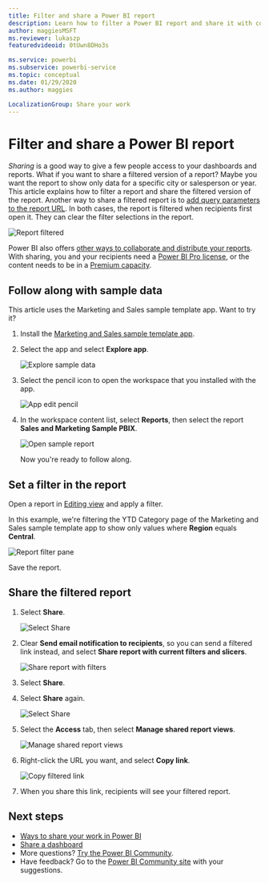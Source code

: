 ```yaml
---
title: Filter and share a Power BI report
description: Learn how to filter a Power BI report and share it with coworkers in your organization.
author: maggiesMSFT
ms.reviewer: lukaszp
featuredvideoid: 0tUwn8DHo3s

ms.service: powerbi
ms.subservice: powerbi-service
ms.topic: conceptual
ms.date: 01/29/2020
ms.author: maggies

LocalizationGroup: Share your work
---
```

# Filter and share a Power BI report
*Sharing* is a good way to give a few people access to your dashboards and reports. What if you want to share a filtered version of a report? Maybe you want the report to show only data for a specific city or salesperson or year. This article explains how to filter a report and share the filtered version of the report. Another way to share a filtered report is to [add query parameters to the report URL](service-url-filters.md). In both cases, the report is filtered when recipients first open it. They can clear the filter selections in the report.

![Report filtered](media/service-share-reports/power-bi-share-filter-pane-report.png)

Power BI also offers [other ways to collaborate and distribute your reports](service-how-to-collaborate-distribute-dashboards-reports.md). With sharing, you and your recipients need a [Power BI Pro license](service-features-license-type.md), or the content needs to be in a [Premium capacity](service-premium-what-is.md). 

## Follow along with sample data

This article uses the Marketing and Sales sample template app. Want to try it? 

1. Install the [Marketing and Sales sample template app](https://appsource.microsoft.com/product/power-bi/microsoft-retail-analysis-sample.salesandmarketingsample?tab=Overview).
2. Select the app and select **Explore app**.

   ![Explore sample data](media/service-share-reports/power-bi-sample-explore-data.png)

3. Select the pencil icon to open the workspace that you installed with the app.

    ![App edit pencil](media/service-share-reports/power-bi-edit-pencil-app.png)

4. In the workspace content list, select **Reports**, then select the report **Sales and Marketing Sample PBIX**.

    ![Open sample report](media/service-share-reports/power-bi-open-sample-report.png)

    Now you're ready to follow along.

## Set a filter in the report

Open a report in [Editing view](consumer/end-user-reading-view.md) and apply a filter.

In this example, we're filtering the YTD Category page of the Marketing and Sales sample template app to show only values where **Region** equals **Central**. 
 
![Report filter pane](media/service-share-reports/power-bi-share-report-filter.png)

Save the report.

## Share the filtered report

1. Select **Share**.

   ![Select Share](media/service-share-reports/power-bi-share.png)

2. Clear **Send email notification to recipients**, so you can send a filtered link instead, and select **Share report with current filters and slicers**.

    ![Share report with filters](media/service-share-reports/power-bi-share-with-filters.png)

3. Select **Share**.

4. Select **Share** again.

   ![Select Share](media/service-share-reports/power-bi-share.png)

5. Select the **Access** tab, then select **Manage shared report views**.

    ![Manage shared report views](media/service-share-reports/power-bi-manage-shared-report-views.png)

6. Right-click the URL you want, and select **Copy link**.

    ![Copy filtered link](media/service-share-reports/power-bi-copy-filtered-link.png)

7. When you share this link, recipients will see your filtered report. 


## Next steps
* [Ways to share your work in Power BI](service-how-to-collaborate-distribute-dashboards-reports.md)
* [Share a dashboard](service-share-dashboards.md)
* More questions? [Try the Power BI Community](https://community.powerbi.com/).
* Have feedback? Go to the [Power BI Community site](https://community.powerbi.com/) with your suggestions.

